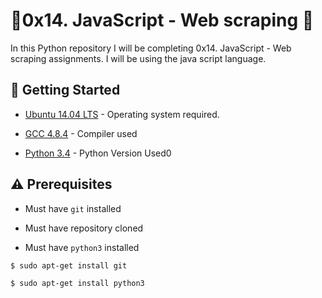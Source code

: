 # :ocean:0x14. JavaScript - Web scraping :ocean:

In this Python repository I will be completing 0x14. JavaScript - Web scraping assignments.
I will be using the java script language.

## :running: Getting Started

* [Ubuntu 14.04 LTS](http://releases.ubuntu.com/14.04/) - Operating system required.

* [GCC 4.8.4](https://gcc.gnu.org/gcc-4.8/) - Compiler used

* [Python 3.4](https://www.python.org/download/releases/3.4.0/) - Python Version Used0

## :warning: Prerequisites

* Must have `git` installed 

* Must have repository cloned

* Must have `python3` installed

```
$ sudo apt-get install git
```

```
$ sudo apt-get install python3
```
